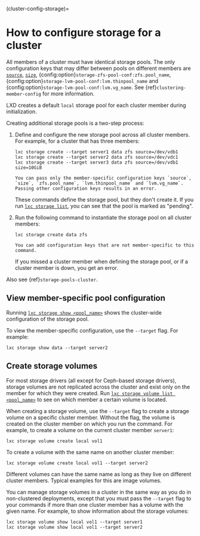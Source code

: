 (cluster-config-storage)=
# How to configure storage for a cluster

All members of a cluster must have identical storage pools.
The only configuration keys that may differ between pools on different members are [`source`](storage-drivers), [`size`](storage-drivers), {config:option}`storage-zfs-pool-conf:zfs.pool_name`, {config:option}`storage-lvm-pool-conf:lvm.thinpool_name` and {config:option}`storage-lvm-pool-conf:lvm.vg_name`.
See {ref}`clustering-member-config` for more information.

LXD creates a default `local` storage pool for each cluster member during initialization.

Creating additional storage pools is a two-step process:

1. Define and configure the new storage pool across all cluster members.
   For example, for a cluster that has three members:

       lxc storage create --target server1 data zfs source=/dev/vdb1
       lxc storage create --target server2 data zfs source=/dev/vdc1
       lxc storage create --target server3 data zfs source=/dev/vdb1 size=10GiB

   ```{note}
   You can pass only the member-specific configuration keys `source`, `size`, `zfs.pool_name`, `lvm.thinpool_name` and `lvm.vg_name`.
   Passing other configuration keys results in an error.
   ```

   These commands define the storage pool, but they don't create it.
   If you run [`lxc storage list`](lxc_storage_list.md), you can see that the pool is marked as "pending".
1. Run the following command to instantiate the storage pool on all cluster members:

       lxc storage create data zfs

   ```{note}
   You can add configuration keys that are not member-specific to this command.
   ```

   If you missed a cluster member when defining the storage pool, or if a cluster member is down, you get an error.

Also see {ref}`storage-pools-cluster`.

## View member-specific pool configuration

Running [`lxc storage show <pool_name>`](lxc_storage_show.md) shows the cluster-wide configuration of the storage pool.

To view the member-specific configuration, use the `--target` flag.
For example:

    lxc storage show data --target server2

## Create storage volumes

For most storage drivers (all except for Ceph-based storage drivers), storage volumes are not replicated across the cluster and exist only on the member for which they were created.
Run [`lxc storage volume list <pool_name>`](lxc_storage_volume_list.md) to see on which member a certain volume is located.

When creating a storage volume, use the `--target` flag to create a storage volume on a specific cluster member.
Without the flag, the volume is created on the cluster member on which you run the command.
For example, to create a volume on the current cluster member `server1`:

    lxc storage volume create local vol1

To create a volume with the same name on another cluster member:

    lxc storage volume create local vol1 --target server2

Different volumes can have the same name as long as they live on different cluster members.
Typical examples for this are image volumes.

You can manage storage volumes in a cluster in the same way as you do in non-clustered deployments, except that you must pass the `--target` flag to your commands if more than one cluster member has a volume with the given name.
For example, to show information about the storage volumes:

    lxc storage volume show local vol1 --target server1
    lxc storage volume show local vol1 --target server2
